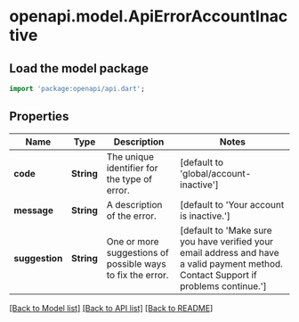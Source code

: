 # openapi.model.ApiErrorAccountInactive

## Load the model package
```dart
import 'package:openapi/api.dart';
```

## Properties
Name | Type | Description | Notes
------------ | ------------- | ------------- | -------------
**code** | **String** | The unique identifier for the type of error. | [default to 'global/account-inactive']
**message** | **String** | A description of the error. | [default to 'Your account is inactive.']
**suggestion** | **String** | One or more suggestions of possible ways to fix the error. | [default to 'Make sure you have verified your email address and have a valid payment method. Contact Support if problems continue.']

[[Back to Model list]](../README.md#documentation-for-models) [[Back to API list]](../README.md#documentation-for-api-endpoints) [[Back to README]](../README.md)


